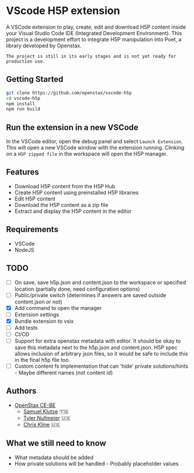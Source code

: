 # VScode H5P extension

A VSCode extension to play, create, edit and download H5P content inside your
Visual Studio Code IDE (Integrated Development Environment). This project is a
development effort to integrate H5P manipulation into Poet, a library developed
by Openstax.

`The project is still in its early stages and is not yet ready for production use.`

## Getting Started

```bash
git clone https://github.com/openstax/vscode-h5p
cd vscode-h5p
npm install
npm run build

```

## Run the extension in a new VSCode

In the VSCode editor, open the debug panel and select `Launch Extension`. This
will open a new VSCode window with the extension running. Clinking on a
`H5P zipped file` in the workspace will open the H5P manager.

## Features

- Download H5P content from the H5P Hub
- Create H5P content using preinstalled H5P libraries
- Edit H5P content
- Download the H5P content as a zip file
- Extract and display the H5P content in the editor

## Requirements

- VSCode
- NodeJS

## TODO

- [ ] On save, save h5p.json and content.json to the workspace or specified
      location (partially done, need configuration options)
- [ ] Public/private switch (determines if answers are saved outside
      content.json or not)
- [x] Add command to open the manager
- [ ] Extension settings
- [x] Bundle extension to vsix
- [ ] Add tests
- [ ] CI/CD
- [ ] Support for extra openstax metadata with editor. It should be okay to save
      this metadata next to the h5p.json and content.json. H5P spec allows
      inclusion of arbitrary json files, so it would be safe to include this in
      the final h5p file too.
- [ ] Custom content fs implementation that can 'hide' private solutions/hints -
      Maybe different names (not content id)

## Authors

- [OpenStax CE-BE](https://github.com/openstax)
  - [Samuel Klutse](https://samuelklutse.com) 🇹🇬
  - [Tyler Nullmeier](https://github.com/tylerzeromaster) 🇺🇸
  - [Chris Kline](https://github.com/ckline-tryptic) 🇺🇸

## What we still need to know

- What metadata should be added
- How private solutions will be handled - Probably placeholder values
